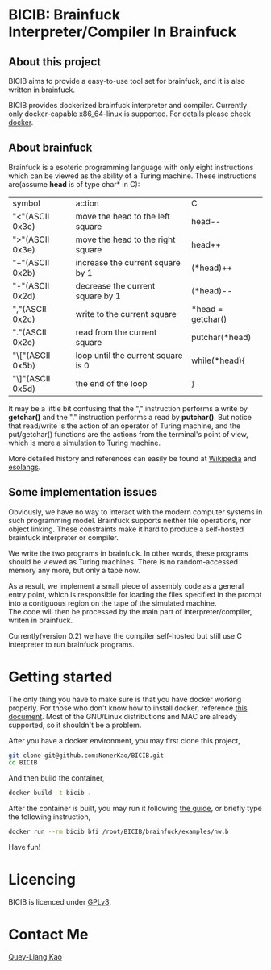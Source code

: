 BICIB: Brainfuck Interpreter/Compiler In Brainfuck
=================================================

## About this project

BICIB aims to provide a easy-to-use tool set for brainfuck,
and it is also written in brainfuck.

BICIB provides dockerized brainfuck interpreter and compiler.
Currently only docker-capable x86_64-linux is supported.  For details
please check [docker](https://github.com/docker/docker).

## About brainfuck

Brainfuck is a esoteric programming language with only eight
instructions which can be viewed as the ability of a Turing machine. 
These instructions are(assume **head** is of type char\* in C):

<table>
<tr>
<td> symbol</td>
<td> action</td>
<td> C</td>
</tr>
<tr>
<td> "&lt;"(ASCII 0x3c)</td>
<td> move the head to the left square</td>
<td> head--</td>
</tr>
<tr>
<td> ">"(ASCII 0x3e)</td>
<td> move the head to the right square</td>
<td> head++</td>
</tr>
<tr>
<td> "+"(ASCII 0x2b)</td>
<td> increase the current square by 1</td>
<td> (*head)++</td>
</tr>
<tr>
<td> "-"(ASCII 0x2d)</td>
<td> decrease the current square by 1</td>
<td> (*head)--</td>
</tr>
<tr>
<td> ","(ASCII 0x2c)</td>
<td> write to the current square</td>
<td> *head = getchar() </td>
</tr>
<tr>
<td> "."(ASCII 0x2e)</td>
<td> read from the current square</td>
<td> putchar(*head)</td>
</tr>
<tr>
<td> "\["(ASCII 0x5b)</td>
<td> loop until the current square is 0</td>
<td> while(*head){</td>
</tr>
<tr>
<td> "\]"(ASCII 0x5d)</td>
<td> the end of the loop</td>
<td> }</td>
</tr>
</table>

It may be a little bit confusing that the "," instruction
performs a write by **getchar()** and the "." instruction 
performs a read by **putchar()**.  But notice that read/write
is the action of an operator of Turing machine, and the 
put/getchar() functions are the actions from the terminal's
point of view, which is mere a simulation to Turing machine.

More detailed history and references can easily be found at 
[Wikipedia](http://en.wikipedia.org/wiki/Brainfuck) and
[esolangs](http://esolangs.org/wiki/Brainfuck).

## Some implementation issues

Obviously, we have no way to interact with the modern computer systems
in such programming model.  Brainfuck supports neither file operations,
nor object linking.  These constraints make it hard to produce a 
self-hosted brainfuck interpreter or compiler.

We write the two programs in brainfuck.  In other words, these programs
should be viewed as Turing machines.  There is no random-accessed memory
any more, but only a tape now.

As a result, we implement a small piece of assembly code as a general 
entry point, which is responsible for loading the files specified in the
prompt into a contiguous region on the tape of the simulated machine.  
The code will then be processed by the main part of interpreter/compiler,
writen in brainfuck.

Currently(version 0.2) we have the compiler self-hosted but still use 
C interpreter to run brainfuck programs.

Getting started
===============

The only thing you have to make sure is that you have docker working 
properly.  For those who don't know how to install docker, reference
[this document](http://docs.docker.com/installation/).  Most of the 
GNU/Linux distributions and MAC are already supported, so it shouldn't
be a problem.

After you have a docker environment, you may first clone this project,
```bash
git clone git@github.com:NonerKao/BICIB.git
cd BICIB
```

And then build the container,
```bash
docker build -t bicib .
```

After the container is built, you may run it following [the guide](http://docs.docker.com/userguide/),
or briefly type the following instruction,
```bash
docker run --rm bicib bfi /root/BICIB/brainfuck/examples/hw.b
```

Have fun!

Licencing
=========

BICIB is licenced under [GPLv3](http://www.gnu.org/licenses/gpl-3.0.html).

Contact Me
==========

[Quey-Liang Kao](http://noner.scopelab.cs.nthu.edu.tw)
